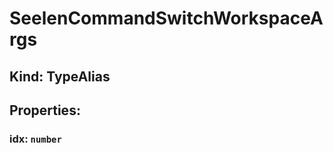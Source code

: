 # **SeelenCommandSwitchWorkspaceArgs**

## **Kind: TypeAlias**

## **Properties**:

### idx: `number`
